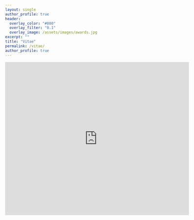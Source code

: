 ```yaml
---
layout: single
author_profile: true
header:
  overlay_color: "#000"
  overlay_filter: "0.1"
  overlay_image: /assets/images/awards.jpg
excerpt: ""
title: "Vitae"
permalink: /vitae/
author_profile: true
---
```


<div>
 <embed src="https://github.com/gjkip/files/blob/master/Georges.Kipouros.CV.pdf?raw=true" width="600px" height="500px" />
</div>

